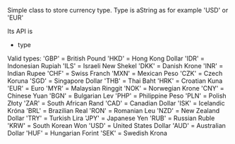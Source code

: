 Simple class to store currency type. Type is aString as for example 'USD' or 'EUR'

Its API is
- type

Valid types:
'GBP' = British Pound
'HKD' = Hong Kong Dollar
'IDR' = Indonesian Rupiah
'ILS' = Israeli New Shekel
'DKK' = Danish Krone
'INR' = Indian Rupee
'CHF' = Swiss Franch
'MXN' = Mexican Peso
'CZK' = Czech Koruna
'SGD' = Singapore Dollar
'THB' = Thai Baht
'HRK' = Croatian Kuna
'EUR' = Euro
'MYR' = Malaysian Ringgit
'NOK' = Norwegian Krone
'CNY' = Chinese Yuan
'BGN' = Bulgarian Lev
'PHP' = Philippine Peso
'PLN' = Polish Złoty
'ZAR' = South African Rand
'CAD' = Canadian Dollar
'ISK' = Icelandic Króna
'BRL' = Brazilian Real
'RON' = Romanian Leu
'NZD' = New Zealand Dollar
'TRY' = Turkish Lira
'JPY' = Japanese Yen
'RUB' = Russian Ruble
'KRW' = South Korean Won
'USD' = United States Dollar
'AUD' = Australian Dollar
'HUF' = Hungarian Forint
'SEK' = Swedish Krona